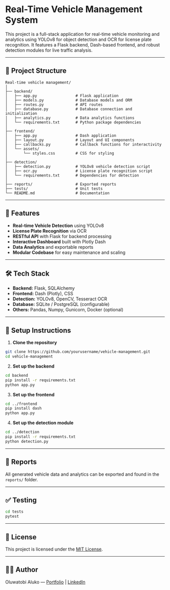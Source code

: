 
# Real-Time Vehicle Management System

This project is a full-stack application for real-time vehicle monitoring and analytics using YOLOv8 for object detection and OCR for license plate recognition. It features a Flask backend, Dash-based frontend, and robust detection modules for live traffic analysis.

---

## 🧩 Project Structure

```
Real-time vehicle management/
│
├── backend/
│   ├── app.py                 # Flask application
│   ├── models.py              # Database models and ORM
│   ├── routes.py              # API routes
│   ├── database.py            # Database connection and initialization
│   ├── analytics.py           # Data analytics functions
│   └── requirements.txt       # Python package dependencies
│
├── frontend/
│   ├── app.py                 # Dash application
│   ├── layout.py              # Layout and UI components
│   ├── callbacks.py           # Callback functions for interactivity
│   └── assets/
│       └── styles.css         # CSS for styling
│
├── detection/
│   ├── detection.py           # YOLOv8 vehicle detection script
│   ├── ocr.py                 # License plate recognition script
│   └── requirements.txt       # Dependencies for detection
│
├── reports/                   # Exported reports
├── tests/                     # Unit tests
└── README.md                  # Documentation
```

---

## 🚀 Features

- **Real-time Vehicle Detection** using YOLOv8
- **License Plate Recognition** via OCR
- **RESTful API** with Flask for backend processing
- **Interactive Dashboard** built with Plotly Dash
- **Data Analytics** and exportable reports
- **Modular Codebase** for easy maintenance and scaling

---

## 🛠️ Tech Stack

- **Backend:** Flask, SQLAlchemy
- **Frontend:** Dash (Plotly), CSS
- **Detection:** YOLOv8, OpenCV, Tesseract OCR
- **Database:** SQLite / PostgreSQL (configurable)
- **Others:** Pandas, Numpy, Gunicorn, Docker (optional)

---

## 🧪 Setup Instructions

1. **Clone the repository**

```bash
git clone https://github.com/yourusername/vehicle-management.git
cd vehicle-management
```

2. **Set up the backend**

```bash
cd backend
pip install -r requirements.txt
python app.py
```

3. **Set up the frontend**

```bash
cd ../frontend
pip install dash
python app.py
```

4. **Set up the detection module**

```bash
cd ../detection
pip install -r requirements.txt
python detection.py
```

---

## 📂 Reports

All generated vehicle data and analytics can be exported and found in the `reports/` folder.

---

## ✅ Testing

```bash
cd tests
pytest
```

---

## 📃 License

This project is licensed under the [MIT License](LICENSE).

---

## 👨‍💻 Author

Oluwatobi Aluko — [Portfolio](https://oluwat.dev) | [LinkedIn](https://linkedin.com/in/aluko-oluwatobi-a2536823a)
